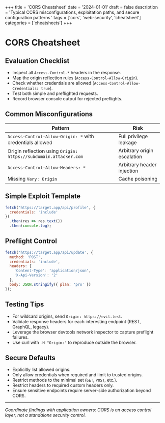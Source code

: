 +++
title = 'CORS Cheatsheet'
date = '2024-01-01'
draft = false
description = 'Typical CORS misconfigurations, exploitation paths, and secure configuration patterns.'
tags = ['cors', 'web-security', 'cheatsheet']
categories = ['cheatsheets']
+++

# CORS Cheatsheet

## Evaluation Checklist

- Inspect all `Access-Control-*` headers in the response.
- Map the origin reflection rules (`Access-Control-Allow-Origin`).
- Check whether credentials are allowed (`Access-Control-Allow-Credentials: true`).
- Test both simple and preflighted requests.
- Record browser console output for rejected preflights.

## Common Misconfigurations

| Pattern | Risk |
|---------|------|
| `Access-Control-Allow-Origin: *` with credentials allowed | Full privilege leakage |
| Origin reflection using `Origin: https://subdomain.attacker.com` | Arbitrary origin escalation |
| `Access-Control-Allow-Headers: *` | Arbitrary header injection |
| Missing `Vary: Origin` | Cache poisoning |

## Simple Exploit Template

```javascript
fetch('https://target.app/api/profile', {
  credentials: 'include'
})
  .then(res => res.text())
  .then(console.log);
```

## Preflight Control

```javascript
fetch('https://target.app/api/update', {
  method: 'POST',
  credentials: 'include',
  headers: {
    'Content-Type': 'application/json',
    'X-Api-Version': '2'
  },
  body: JSON.stringify({ plan: 'pro' })
});
```

## Testing Tips

- For wildcard origins, send `Origin: https://evil.test`.
- Validate response headers for each interesting endpoint (REST, GraphQL, legacy).
- Leverage the browser devtools network inspector to capture preflight failures.
- Use curl with `-H "Origin:"` to reproduce outside the browser.

## Secure Defaults

- Explicitly list allowed origins.
- Only allow credentials when required and limit to trusted origins.
- Restrict methods to the minimal set (`GET`, `POST`, etc.).
- Restrict headers to required custom headers only.
- Ensure sensitive endpoints require server-side authorization beyond CORS.

---

*Coordinate findings with application owners: CORS is an access control layer, not a standalone security control.*


